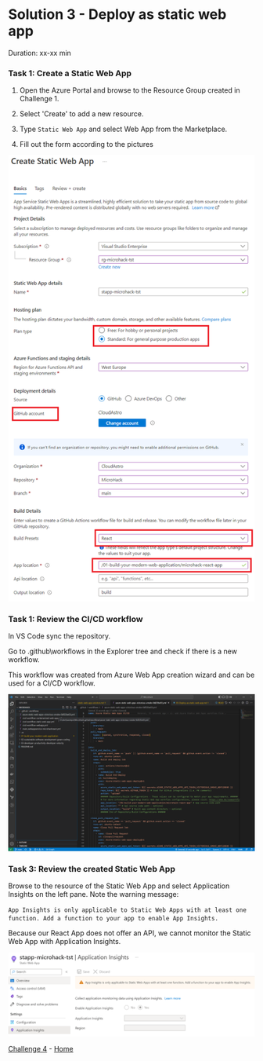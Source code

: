 # Solution 3 - Deploy as static web app

Duration: xx-xx min

### Task 1: Create a Static Web App

1. Open the Azure Portal and browse to the Resource Group created in Challenge 1.

2. Select 'Create' to add a new resource.

3. Type `Static Web App` and select Web App from the Marketplace.

4. Fill out the form according to the pictures

![image](../.images/31-create-staticwebapp.PNG)

### Task 1: Review the CI/CD workflow

In VS Code sync the repository.

Go to .github\workflows in the Explorer tree and check if there is a new workflow.

This workflow was created from Azure Web App creation wizard and can be used for a CI/CD workflow.

![image](../.images/32-check-workflow.png)

### Task 3: Review the created Static Web App

Browse to the resource of the Static Web App and select Application Insights on the left pane.
Note the warning message:

`App Insights is only applicable to Static Web Apps with at least one function. Add a function to your app to enable App Insights.`

Because our React App does not offer an API, we cannot monitor the Static Web App with Application Insights.

![image](../.images/33-stapp-insights.PNG)

[Challenge 4](../Challenges/04-Deploy-as-app-service.md) - [Home](./../README.md)
